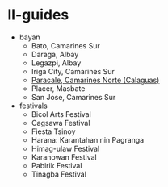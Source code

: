 # ll-guides

* bayan
  - Bato, Camarines Sur
  - Daraga, Albay
  - Legazpi, Albay
  - Iriga City, Camarines Sur
  - [Paracale, Camarines Norte (Calaguas)](/bayan/paracale.md)
  - Placer, Masbate
  - San Jose, Camarines Sur
* festivals
  - Bicol Arts Festival
  - Cagsawa Festival
  - Fiesta Tsinoy
  - Harana: Karantahan nin Pagranga
  - Himag-ulaw Festival
  - Karanowan Festival
  - Pabirik Festival
  - Tinagba Festival
